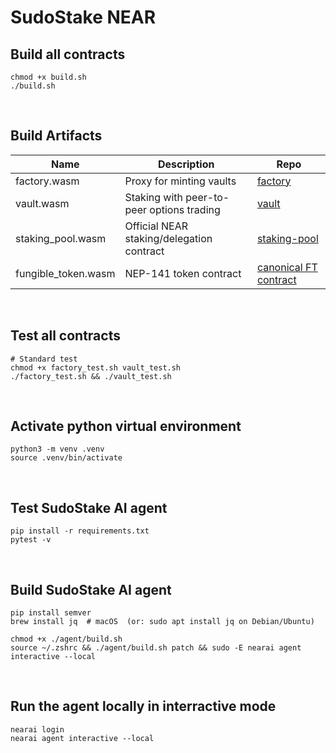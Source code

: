 # SudoStake NEAR

## Build all contracts
```
chmod +x build.sh
./build.sh
```

&nbsp;

## Build Artifacts

| Name     | Description    | Repo     |
|----------|----------------|----------|
| factory.wasm | Proxy for minting vaults | [factory](contracts/factory) |
| vault.wasm | Staking with peer-to-peer options trading | [vault](contracts/vault) |
| staking_pool.wasm  | Official NEAR staking/delegation contract  | [staking-pool](https://github.com/near/core-contracts/tree/master/staking-pool) |
| fungible_token.wasm  | NEP-141 token contract  | [canonical FT contract](https://github.com/near-examples/FT) |

&nbsp;

## Test all contracts
```
# Standard test
chmod +x factory_test.sh vault_test.sh
./factory_test.sh && ./vault_test.sh
```

&nbsp;

## Activate python virtual environment
```
python3 -m venv .venv
source .venv/bin/activate
```

&nbsp;

## Test SudoStake AI agent
```
pip install -r requirements.txt
pytest -v
```

&nbsp;

## Build SudoStake AI agent
```
pip install semver
brew install jq  # macOS  (or: sudo apt install jq on Debian/Ubuntu)

chmod +x ./agent/build.sh
source ~/.zshrc && ./agent/build.sh patch && sudo -E nearai agent interactive --local
```

&nbsp;

## Run the agent locally in interractive mode
```
nearai login
nearai agent interactive --local
```